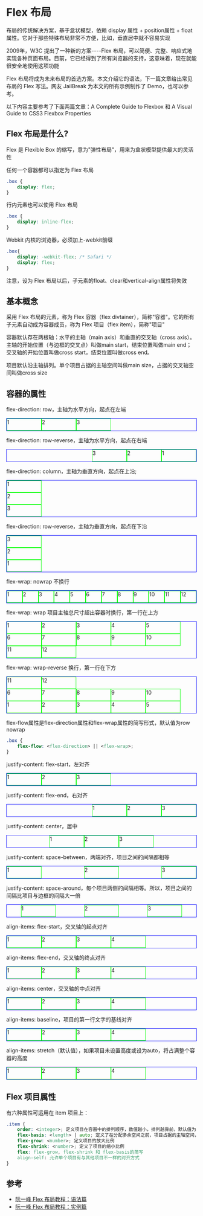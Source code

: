 # Flex 布局

布局的传统解决方案，基于盒状模型，依赖 display 属性 + position属性 + float属性。它对于那些特殊布局非常不方便，比如，垂直居中就不容易实现

2009年，W3C 提出了一种新的方案----Flex 布局，可以简便、完整、响应式地实现各种页面布局。目前，它已经得到了所有浏览器的支持，这意味着，现在就能很安全地使用这项功能

Flex 布局将成为未来布局的首选方案。本文介绍它的语法，下一篇文章给出常见布局的 Flex 写法。网友 JailBreak 为本文的所有示例制作了 Demo，也可以参考。

以下内容主要参考了下面两篇文章：A Complete Guide to Flexbox 和 A Visual Guide to CSS3 Flexbox Properties

## Flex 布局是什么?

Flex 是 Flexible Box 的缩写，意为"弹性布局"，用来为盒状模型提供最大的灵活性

任何一个容器都可以指定为 Flex 布局

```css
.box {
    display: flex;
}
```

行内元素也可以使用 Flex 布局

```css
.box {
    display: inline-flex;
}
```

Webkit 内核的浏览器，必须加上-webkit前缀

```css
.box{
    display: -webkit-flex; /* Safari */
    display: flex;
}
```

注意，设为 Flex 布局以后，子元素的float、clear和vertical-align属性将失效

## 基本概念

采用 Flex 布局的元素，称为 Flex 容器（flex divtainer），简称"容器"。它的所有子元素自动成为容器成员，称为 Flex 项目（flex item），简称"项目"

容器默认存在两根轴：水平的主轴（main axis）和垂直的交叉轴（cross axis）。主轴的开始位置（与边框的交叉点）叫做main start，结束位置叫做main end；交叉轴的开始位置叫做cross start，结束位置叫做cross end。

项目默认沿主轴排列。单个项目占据的主轴空间叫做main size，占据的交叉轴空间叫做cross size

## 容器的属性

<style moudle>
    .con {
        display: flex;
        border: solid;
        border-width: 1px;
        border-color: #0000FF;
    }

    .box {
        width: 90px;
        height: 30px;
        border: solid;
        border-width: 1px;
        border-color: #00FF00;
        box-sizing: content-box;
    }
</style>

flex-direction: row，主轴为水平方向，起点在左端

<div class="con" style="flex-direction: row">
    <div class="box"> 1 </div>
    <div class="box"> 2 </div>
    <div class="box"> 3 </div>
</div>

flex-direction: row-reverse，主轴为水平方向，起点在右端

<div class="con" style="flex-direction: row-reverse">
    <div class="box"> 1 </div>
    <div class="box"> 2 </div>
    <div class="box"> 3 </div>
</div>

flex-direction: column，主轴为垂直方向，起点在上沿;

<div class="con" style="flex-direction: column">
    <div class="box"> 1 </div>
    <div class="box"> 2 </div>
    <div class="box"> 3 </div>
</div>

flex-direction: row-reverse，主轴为垂直方向，起点在下沿

<div class="con" style="flex-direction: column-reverse">
    <div class="box"> 1 </div>
    <div class="box"> 2 </div>
    <div class="box"> 3 </div>
</div>

flex-wrap: nowrap 不换行

<div class="con" style="flex-direction: row; flex-wrap: nowrap ">
    <div class="box"> 1 </div>
    <div class="box"> 2 </div>
    <div class="box"> 3 </div>
    <div class="box"> 4 </div>
    <div class="box"> 5 </div>
    <div class="box"> 6 </div>
    <div class="box"> 7 </div>
    <div class="box"> 8 </div>
    <div class="box"> 9 </div>
    <div class="box"> 10 </div>
    <div class="box"> 11 </div>
    <div class="box"> 12 </div>
</div>

flex-wrap: wrap 项目主轴总尺寸超出容器时换行，第一行在上方

<div class="con" style="flex-direction: row; flex-wrap: wrap ">
    <div class="box"> 1 </div>
    <div class="box"> 2 </div>
    <div class="box"> 3 </div>
    <div class="box"> 4 </div>
    <div class="box"> 5 </div>
    <div class="box"> 6 </div>
    <div class="box"> 7 </div>
    <div class="box"> 8 </div>
    <div class="box"> 9 </div>
    <div class="box"> 10 </div>
    <div class="box"> 11 </div>
    <div class="box"> 12 </div>
</div>

flex-wrap: wrap-reverse 换行，第一行在下方

<div class="con" style="flex-direction: row; flex-wrap: wrap-reverse">
    <div class="box"> 1 </div>
    <div class="box"> 2 </div>
    <div class="box"> 3 </div>
    <div class="box"> 4 </div>
    <div class="box"> 5 </div>
    <div class="box"> 6 </div>
    <div class="box"> 7 </div>
    <div class="box"> 8 </div>
    <div class="box"> 9 </div>
    <div class="box"> 10 </div>
    <div class="box"> 11 </div>
    <div class="box"> 12 </div>
</div>

flex-flow属性是flex-direction属性和flex-wrap属性的简写形式，默认值为row nowrap

```css
.box {
    flex-flow: <flex-direction> || <flex-wrap>;
}
```

justify-content: flex-start，左对齐

<div class="con" style="flex-direction: row; justify-content: flex-start">
    <div class="box"> 1 </div>
    <div class="box"> 2 </div>
    <div class="box"> 3 </div>
</div>

justify-content: flex-end，右对齐

<div class="con" style="flex-direction: row; justify-content: flex-end">
    <div class="box"> 1 </div>
    <div class="box"> 2 </div>
    <div class="box"> 3 </div>
</div>

justify-content: center，居中

<div class="con" style="flex-direction: row; justify-content: center">
    <div class="box"> 1 </div>
    <div class="box"> 2 </div>
    <div class="box"> 3 </div>
</div>

justify-content: space-between，两端对齐，项目之间的间隔都相等

<div class="con" style="flex-direction: row; justify-content: space-between">
    <div class="box"> 1 </div>
    <div class="box"> 2 </div>
    <div class="box"> 3 </div>
</div>

justify-content: space-around，每个项目两侧的间隔相等。所以，项目之间的间隔比项目与边框的间隔大一倍

<div class="con" style="flex-direction: row; justify-content: space-around">
    <div class="box"> 1 </div>
    <div class="box"> 2 </div>
    <div class="box"> 3 </div>
</div>

align-items: flex-start，交叉轴的起点对齐

<div class="con" style="flex-direction: row; align-items: flex-start">
    <div class="box"> 1 </div>
    <div class="box"> 2 </div>
    <div class="box"> 3 </div>
    <div class="box"> 4 </div>
</div>


align-items: flex-end，交叉轴的终点对齐

<div class="con" style="flex-direction: row; align-items: flex-end">
    <div class="box"> 1 </div>
    <div class="box"> 2 </div>
    <div class="box"> 3 </div>
    <div class="box"> 4 </div>
</div>

align-items: center，交叉轴的中点对齐

<div class="con" style="flex-direction: row; align-items: center">
    <div class="box"> 1 </div>
    <div class="box"> 2 </div>
    <div class="box"> 3 </div>
    <div class="box"> 4 </div>
</div>

align-items: baseline，项目的第一行文字的基线对齐

<div class="con" style="flex-direction: row; align-items: baseline">
    <div class="box"> 1 </div>
    <div class="box"> 2 </div>
    <div class="box"> 3 </div>
    <div class="box"> 4 </div>
</div>

align-items: stretch（默认值），如果项目未设置高度或设为auto，将占满整个容器的高度

<div class="con" style="flex-direction: row; align-items: stretch">
    <div class="box"> 1 </div>
    <div class="box"> 2 </div>
    <div class="box"> 3 </div>
    <div class="box"> 4 </div>
</div>

## Flex 项目属性

有六种属性可运用在 item 项目上：

```css
.item {
    order: <integer>; 定义项目在容器中的排列顺序，数值越小，排列越靠前，默认值为 0
    flex-basis: <length> | auto; 定义了在分配多余空间之前，项目占据的主轴空间，浏览器根据这个属性，计算主轴是否有多余空间
    flex-grow: <number>; 定义项目的放大比例
    flex-shrink: <number>; 定义了项目的缩小比例
    flex: flex-grow, flex-shrink 和 flex-basis的简写
    align-self: 允许单个项目有与其他项目不一样的对齐方式
}
```

## 参考

- [阮一峰 Flex 布局教程：语法篇](https://www.ruanyifeng.com/blog/2015/07/flex-grammar.html)
- [阮一峰 Flex 布局教程：实例篇](https://www.ruanyifeng.com/blog/2015/07/flex-examples.html)

